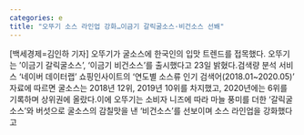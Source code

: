 ```yaml
---
categories: e
title: "오뚜기 소스 라인업 강화…이금기 갈릭굴소스·비건소스 선봬"
---
```

[백세경제=김인하 기자] 오뚜기가 굴소스에 한국인의 입맛 트렌드를 접목했다. 오뚜기는 ’이금기 갈릭굴소스’, ‘이금기 비건소스’를 출시했다고 23일 밝혔다.검색량 분석 서비스 ‘네이버 데이터랩’ 쇼핑인사이트의 ‘연도별 소스류 인기 검색어(2018.01~2020.05)’ 자료에 따르면 굴소스는 2018년 12위, 2019년 10위를 차지했고, 2020년에는 6위를 기록하며 상위권에 올랐다.이에 오뚜기는 소비자 니즈에 따라 마늘 풍미를 더한 ‘갈릭굴소스’와 버섯으로 굴소스의 감칠맛을 낸 ‘비건소스’를 선보이며 소스 라인업을 강화했다고